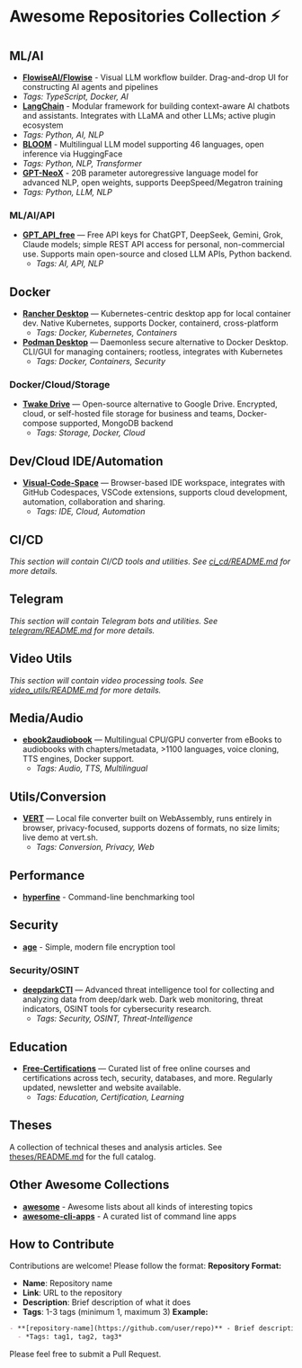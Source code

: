 # Awesome Repositories Collection ⚡
## ML/AI
- **[FlowiseAI/Flowise](https://github.com/FlowiseAI/Flowise)** - Visual LLM workflow builder. Drag-and-drop UI for constructing AI agents and pipelines  
- *Tags: TypeScript, Docker, AI*
- **[LangChain](https://github.com/hwchase17/langchain)** - Modular framework for building context-aware AI chatbots and assistants. Integrates with LLaMA and other LLMs; active plugin ecosystem  
- *Tags: Python, AI, NLP*
- **[BLOOM](https://github.com/bigscience-workshop/bloom)** - Multilingual LLM model supporting 46 languages, open inference via HuggingFace  
- *Tags: Python, NLP, Transformer*
- **[GPT-NeoX](https://github.com/EleutherAI/gpt-neox)** - 20B parameter autoregressive language model for advanced NLP, open weights, supports DeepSpeed/Megatron training  
- *Tags: Python, LLM, NLP*
### ML/AI/API
- **[GPT_API_free](https://github.com/chatanywhere/GPT_API_free)** — Free API keys for ChatGPT, DeepSeek, Gemini, Grok, Claude models; simple REST API access for personal, non-commercial use. Supports main open-source and closed LLM APIs, Python backend.
  - *Tags: AI, API, NLP*
## Docker
- **[Rancher Desktop](https://github.com/rancher-sandbox/rancher-desktop)** — Kubernetes-centric desktop app for local container dev. Native Kubernetes, supports Docker, containerd, cross-platform
  - *Tags: Docker, Kubernetes, Containers*
- **[Podman Desktop](https://github.com/containers/podman-desktop)** — Daemonless secure alternative to Docker Desktop. CLI/GUI for managing containers; rootless, integrates with Kubernetes
  - *Tags: Docker, Containers, Security*
### Docker/Cloud/Storage
- **[Twake Drive](https://github.com/linagora/twake-drive)** — Open-source alternative to Google Drive. Encrypted, cloud, or self-hosted file storage for business and teams, Docker-compose supported, MongoDB backend
  - *Tags: Storage, Docker, Cloud*
## Dev/Cloud IDE/Automation
- **[Visual-Code-Space](https://github.com/Visual-Code-Space/Visual-Code-Space)** — Browser-based IDE workspace, integrates with GitHub Codespaces, VSCode extensions, supports cloud development, automation, collaboration and sharing.
  - *Tags: IDE, Cloud, Automation*
## CI/CD
*This section will contain CI/CD tools and utilities. See [ci_cd/README.md](ci_cd/README.md) for more details.*
## Telegram
*This section will contain Telegram bots and utilities. See [telegram/README.md](telegram/README.md) for more details.*
## Video Utils
*This section will contain video processing tools. See [video_utils/README.md](video_utils/README.md) for more details.*
## Media/Audio
- **[ebook2audiobook](https://github.com/DrewThomasson/ebook2audiobook)** — Multilingual CPU/GPU converter from eBooks to audiobooks with chapters/metadata, >1100 languages, voice cloning, TTS engines, Docker support.
  - *Tags: Audio, TTS, Multilingual*
## Utils/Conversion
- **[VERT](https://github.com/VERT-sh/VERT)** — Local file converter built on WebAssembly, runs entirely in browser, privacy-focused, supports dozens of formats, no size limits; live demo at vert.sh.
  - *Tags: Conversion, Privacy, Web*
## Performance
- **[hyperfine](https://github.com/sharkdp/hyperfine)** - Command-line benchmarking tool
## Security
- **[age](https://github.com/FiloSottile/age)** - Simple, modern file encryption tool
### Security/OSINT
- **[deepdarkCTI](https://github.com/fastfire/deepdarkCTI/)** — Advanced threat intelligence tool for collecting and analyzing data from deep/dark web. Dark web monitoring, threat indicators, OSINT tools for cybersecurity research.
  - *Tags: Security, OSINT, Threat-Intelligence*
## Education
- **[Free-Certifications](https://github.com/cloudcommunity/Free-Certifications)** — Curated list of free online courses and certifications across tech, security, databases, and more. Regularly updated, newsletter and website available.
  - *Tags: Education, Certification, Learning*
## Theses
A collection of technical theses and analysis articles. See [theses/README.md](theses/README.md) for the full catalog.
## Other Awesome Collections
- **[awesome](https://github.com/sindresorhus/awesome)** - Awesome lists about all kinds of interesting topics
- **[awesome-cli-apps](https://github.com/agarrharr/awesome-cli-apps)** - A curated list of command line apps
## How to Contribute
Contributions are welcome! Please follow the format:
**Repository Format:**
- **Name**: Repository name
- **Link**: URL to the repository
- **Description**: Brief description of what it does
- **Tags**: 1-3 tags (minimum 1, maximum 3)
**Example:**
```markdown
- **[repository-name](https://github.com/user/repo)** - Brief description
  - *Tags: tag1, tag2, tag3*
```
Please feel free to submit a Pull Request.
